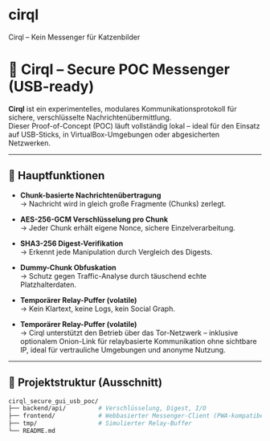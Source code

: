 # cirql
Cirql – Kein Messenger für Katzenbilder 

# 🔐 Cirql – Secure POC Messenger (USB-ready)

**Cirql** ist ein experimentelles, modulares Kommunikationsprotokoll für sichere, verschlüsselte Nachrichtenübermittlung.  
Dieser Proof-of-Concept (POC) läuft vollständig lokal – ideal für den Einsatz auf USB-Sticks, in VirtualBox-Umgebungen oder abgesicherten Netzwerken.

---

## 🧰 Hauptfunktionen

- **Chunk-basierte Nachrichtenübertragung**  
  → Nachricht wird in gleich große Fragmente (Chunks) zerlegt.

- **AES-256-GCM Verschlüsselung pro Chunk**  
  → Jeder Chunk erhält eigene Nonce, sichere Einzelverarbeitung.

- **SHA3-256 Digest-Verifikation**  
  → Erkennt jede Manipulation durch Vergleich des Digests.

- **Dummy-Chunk Obfuskation**  
  → Schutz gegen Traffic-Analyse durch täuschend echte Platzhalterdaten.

- **Temporärer Relay-Puffer (volatile)**  
  → Kein Klartext, keine Logs, kein Social Graph.

- **Temporärer Relay-Puffer (volatile)**  
  → Cirql unterstützt den Betrieb über das Tor-Netzwerk – inklusive optionalem Onion-Link für relaybasierte Kommunikation ohne sichtbare IP, ideal für vertrauliche Umgebungen und anonyme Nutzung.
  

---

## 📁 Projektstruktur (Ausschnitt)

```bash
cirql_secure_gui_usb_poc/
├── backend/api/         # Verschlüsselung, Digest, I/O
├── frontend/            # Webbasierter Messenger-Client (PWA-kompatibel)
├── tmp/                 # Simulierter Relay-Buffer
└── README.md

